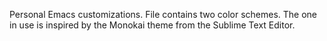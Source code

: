 Personal Emacs customizations. File contains two color schemes. The one in use is inspired by the Monokai theme
from the Sublime Text Editor. 
